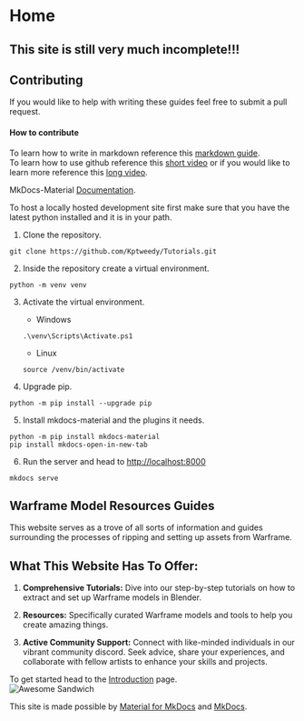 # Home
## **This site is still very much incomplete!!!**  
## Contributing  
If you would like to help with writing these guides feel free to submit a pull request.
#### How to contribute  

To learn how to write in markdown reference this [markdown guide](https://www.markdownguide.org/basic-syntax).  
To learn how to use github reference this [short video](https://www.youtube.com/watch?v=iv8rSLsi1xo) or if you would like to learn more reference this [long video](https://www.youtube.com/watch?v=tRZGeaHPoaw).  

MkDocs-Material [Documentation](https://squidfunk.github.io/mkdocs-material/).  

To host a locally hosted development site first make sure that you have the latest python installed and it is in your path.

 
 1. Clone the repository.  
```
git clone https://github.com/Kptweedy/Tutorials.git
```  

2.  Inside the repository create a virtual environment.  
```
python -m venv venv
```  

3. Activate the virtual environment.   
	- Windows  
	 ```
	 .\venv\Scripts\Activate.ps1
	 ```  
	- Linux  
	```
	source /venv/bin/activate
	```  
	
1. Upgrade pip.  
```
python -m pip install --upgrade pip
```  

5. Install mkdocs-material and the plugins it needs.  
```
python -m pip install mkdocs-material
pip install mkdocs-open-in-new-tab
```  

6. Run the server and head to [http://localhost:8000]()
```
mkdocs serve
```  

## Warframe Model Resources Guides  
This website serves as a trove of all sorts of information and guides surrounding the processes of ripping and setting up assets from Warframe. 

## What This Website Has To Offer:

1. **Comprehensive Tutorials:** Dive into our step-by-step tutorials on how to extract and set up Warframe models in Blender.

2. **Resources:** Specifically curated Warframe models and tools to help you create amazing things.

3. **Active Community Support:** Connect with like-minded individuals in our vibrant community discord. Seek advice, share your experiences, and collaborate with fellow artists to enhance your skills and projects.  

<!-- 4. **Inspiration Gallery:** Explore our curated gallery showcasing stunning artworks and animations created by our community members. Get inspired by the diverse ways Warframe models have been used in Blender, and let your imagination run wild. 
 -->

To get started head to the [Introduction](wf-guides/index.md) page.  
![Awesome Sandwich](https://rotatingsandwiches.com/wp-content/uploads/2023/08/taylor-ham-pork-roll.gif)  

This site is made possible by [Material for MkDocs](https://squidfunk.github.io/mkdocs-material/) and [MkDocs](https://www.mkdocs.org).  